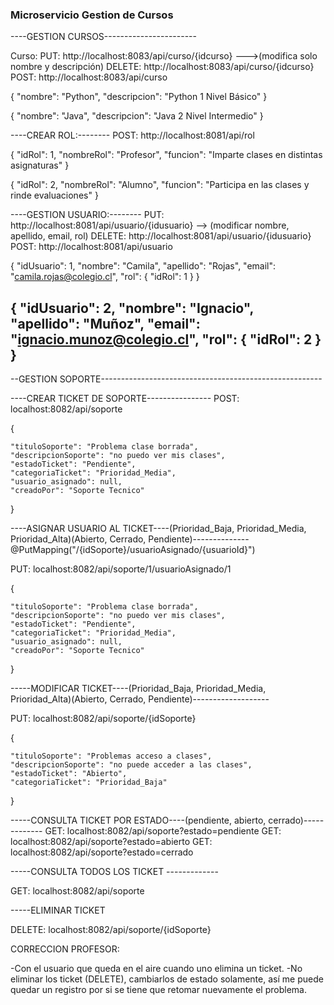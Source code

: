 ### Microservicio Gestion de Cursos

----GESTION CURSOS-----------------------

Curso:
PUT: http://localhost:8083/api/curso/{idcurso}  --->(modifica solo nombre y descripción)
DELETE: http://localhost:8083/api/curso/{idcurso}
POST: http://localhost:8083/api/curso

{
    "nombre": "Python",
    "descripcion": "Python 1 Nivel Básico"
}

{
    "nombre": "Java",
    "descripcion": "Java 2 Nivel Intermedio"
}


----CREAR ROL:--------
POST: http://localhost:8081/api/rol

{
  "idRol": 1,
  "nombreRol": "Profesor",
  "funcion": "Imparte clases en distintas asignaturas"
}

{
  "idRol": 2,
  "nombreRol": "Alumno",
  "funcion": "Participa en las clases y rinde evaluaciones"
}

----GESTION USUARIO:--------
PUT: http://localhost:8081/api/usuario/{idusuario}  --> (modificar nombre, apellido, email, rol)
DELETE: http://localhost:8081/api/usuario/{idusuario}
POST: http://localhost:8081/api/usuario

{
  "idUsuario": 1,
  "nombre": "Camila",
  "apellido": "Rojas",
  "email": "camila.rojas@colegio.cl",
  "rol": {
    "idRol": 1
  }
}

{
  "idUsuario": 2,
  "nombre": "Ignacio",
  "apellido": "Muñoz",
  "email": "ignacio.munoz@colegio.cl",
  "rol": {
    "idRol": 2
  }
}
-------------------------------------------------------------------------

--GESTION SOPORTE-------------------------------------------------------



----CREAR TICKET DE SOPORTE----------------
POST: localhost:8082/api/soporte

{
   
    "tituloSoporte": "Problema clase borrada",
    "descripcionSoporte": "no puedo ver mis clases",
    "estadoTicket": "Pendiente",
    "categoriaTicket": "Prioridad_Media",
    "usuario_asignado": null,
    "creadoPor": "Soporte Tecnico"

}


----ASIGNAR USUARIO AL TICKET----(Prioridad_Baja, Prioridad_Media, Prioridad_Alta)(Abierto, Cerrado, Pendiente)--------------
@PutMapping("/{idSoporte}/usuarioAsignado/{usuarioId}")

PUT: localhost:8082/api/soporte/1/usuarioAsignado/1

{
   
    "tituloSoporte": "Problema clase borrada",
    "descripcionSoporte": "no puedo ver mis clases",
    "estadoTicket": "Pendiente",
    "categoriaTicket": "Prioridad_Media",
    "usuario_asignado": null,
    "creadoPor": "Soporte Tecnico"

}


-----MODIFICAR TICKET----(Prioridad_Baja, Prioridad_Media, Prioridad_Alta)(Abierto, Cerrado, Pendiente)-------------------

PUT: localhost:8082/api/soporte/{idSoporte} 

{
   
    "tituloSoporte": "Problemas acceso a clases",
    "descripcionSoporte": "no puede acceder a las clases",
    "estadoTicket": "Abierto",
    "categoriaTicket": "Prioridad_Baja"    

}


-----CONSULTA TICKET POR ESTADO----(pendiente, abierto, cerrado)-------------
GET: localhost:8082/api/soporte?estado=pendiente
GET: localhost:8082/api/soporte?estado=abierto
GET: localhost:8082/api/soporte?estado=cerrado



-----CONSULTA TODOS LOS TICKET -------------

GET: localhost:8082/api/soporte



-----ELIMINAR TICKET

DELETE: localhost:8082/api/soporte/{idSoporte}


CORRECCION PROFESOR:

-Con el usuario que queda en el aire cuando uno elimina un ticket.
-No eliminar los ticket (DELETE), cambiarlos de estado solamente, así me puede quedar un registro por si se tiene que retomar nuevamente el problema.